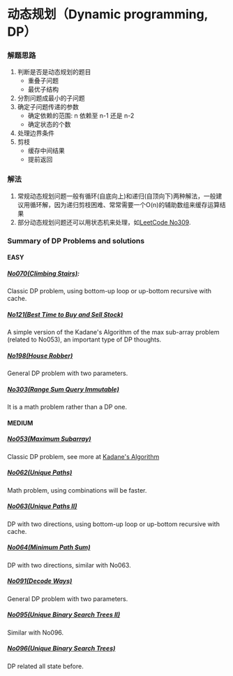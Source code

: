 <!-- This file is partly written in Chinese -->

# 动态规划（Dynamic programming, DP）

### 解题思路

1. 判断是否是动态规划的题目
    - 重叠子问题
    - 最优子结构
2. 分割问题成最小的子问题
3. 确定子问题传递的参数
    - 确定依赖的范围: n 依赖至 n-1 还是 n-2
    - 确定状态的个数
4. 处理边界条件
5. 剪枝
    - 缓存中间结果
    - 提前返回

### 解法

1. 常规动态规划问题一般有循环(自底向上)和递归(自顶向下)两种解法，一般建议用循环解，因为递归剪枝困难、常常需要一个O(n)的辅助数组来缓存运算结果
2. 部分动态规划问题还可以用状态机来处理，如[LeetCode No309](https://leetcode.com/problems/best-time-to-buy-and-sell-stock-with-cooldown/).

### Summary of DP Problems and solutions

#### EASY

##### [No070(Climbing Stairs)](https://leetcode.com/problems/climbing-stairs/):

Classic DP problem, using bottom-up loop or up-bottom recursive with cache.

##### [No121(Best Time to Buy and Sell Stock)](https://leetcode.com/problems/best-time-to-buy-and-sell-stock/)

A simple version of the Kadane's Algorithm of the max sub-array problem (related to No053), an important type of DP thoughts.

##### [No198(House Robber)](https://leetcode.com/problems/house-robber/)

General DP problem with two parameters.

##### [No303(Range Sum Query Immutable)](https://leetcode.com/problems/range-sum-query-immutable/)

It is a math problem rather than a DP one.

#### MEDIUM

##### [No053(Maximum Subarray)](https://leetcode.com/problems/maximum-subarray/)

Classic DP problem, see more at [Kadane's Algorithm](https://zh.wikipedia.org/wiki/%E6%9C%80%E5%A4%A7%E5%AD%90%E6%95%B0%E5%88%97%E9%97%AE%E9%A2%98#Kadane.E7.AE.97.E6.B3.95)

##### [No062(Unique Paths)](https://leetcode.com/problems/unique-paths/)

Math problem, using combinations will be faster.

##### [No063(Unique Paths II)](https://leetcode.com/problems/unique-paths-ii/)

DP with two directions, using bottom-up loop or up-bottom recursive with cache.

##### [No064(Minimum Path Sum)](https://leetcode.com/problems/minimum-path-sum/)

DP with two directions, similar with No063.

##### [No091(Decode Ways)](https://leetcode.com/problems/decode-ways/)

General DP problem with two parameters.

##### [No095(Unique Binary Search Trees II)](https://leetcode.com/problems/unique-binary-search-trees-ii/)

Similar with No096.

##### [No096(Unique Binary Search Trees)](https://leetcode.com/problems/unique-binary-search-trees/)

DP related all state before.